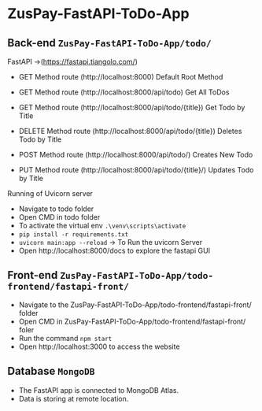 # ZusPay-FastAPI-ToDo-App


## Back-end ```ZusPay-FastAPI-ToDo-App/todo/```
FastAPI ->(https://fastapi.tiangolo.com/)

 * GET Method route (http://localhost:8000) Default Root Method

 * GET Method route (http://localhost:8000/api/todo) Get All ToDos

 * GET Method route (http://localhost:8000/api/todo/{title}) Get Todo by Title

 * DELETE Method route (http://localhost:8000/api/todo/{title}) Deletes Todo by Title

 * POST Method route (http://localhost:8000/api/todo/) Creates New Todo

 * PUT Method route (http://localhost:8000/api/todo/{title}/) Updates Todo by Title
 
Running of Uvicorn server 
  * Navigate to todo folder 
  * Open CMD in todo folder 
  * To activate the virtual env ```.\venv\scripts\activate```
  * ```pip install -r requirements.txt```
  * ```uvicorn main:app --reload``` -> To Run the uvicorn Server
  * Open http://localhost:8000/docs to explore the fastapi GUI
    

## Front-end ```ZusPay-FastAPI-ToDo-App/todo-frontend/fastapi-front/```
  * Navigate to the ZusPay-FastAPI-ToDo-App/todo-frontend/fastapi-front/ folder
  * Open CMD in ZusPay-FastAPI-ToDo-App/todo-frontend/fastapi-front/ foler
  * Run the command ```npm start```
  * Open http://localhost:3000 to access the website


## Database ```MongoDB```
  * The FastAPI app is connected to MongoDB Atlas.
  * Data is storing at remote location.

